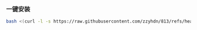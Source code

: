 ### 一键安装

```bash
bash <(curl -l -s https://raw.githubusercontent.com/zzyhdn/813/refs/heads/zzyhdn-patch-1/test.sh)
```
